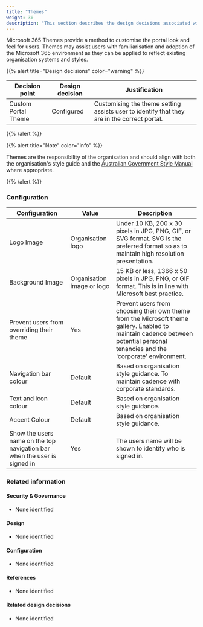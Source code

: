 ```yaml
---
title: "Themes"
weight: 30
description: "This section describes the design decisions associated with Microsoft 365 Themes for system(s) built using ASD's Blueprint for Secure Cloud."
---
```


Microsoft 365 Themes provide a method to customise the portal look and feel for users. Themes may assist users with familiarisation and adoption of the Microsoft 365 environment as they can be applied to reflect existing organisation systems and styles. 

{{% alert title="Design decisions" color="warning" %}}

| Decision point      | Design decision | Justification                                                                               |
|---------------------|-----------------|---------------------------------------------------------------------------------------------|
| Custom Portal Theme | Configured      | Customising the theme setting assists user to identify that they are in the correct portal. |

{{% /alert %}}

{{% alert title="Note" color="info" %}}

Themes are the responsibility of the organisation and should align with both the organisation's style guide and the [Australian Government Style Manual](https://www.stylemanual.gov.au) where appropriate.

{{% /alert %}}

### Configuration

| Configuration                                                                            | Value                      | Description                                                                                                                                                                     |
|------------------------------------------------------------------------------------------|----------------------------|---------------------------------------------------------------------------------------------------------------------------------------------------------------------------------|
| Logo Image                                                                               | Organisation logo          | Under 10 KB, 200 x 30 pixels in JPG, PNG, GIF, or SVG format. SVG is the preferred format so as to maintain high resolution presentation.                                       |
| Background Image                                                                         | Organisation image or logo | 15 KB or less, 1366 x 50 pixels in JPG, PNG, or GIF format. This is in line with Microsoft best practice.                                                                       |
| Prevent users from overriding their theme                                                | Yes                        | Prevent users from choosing their own theme from the Microsoft theme gallery. Enabled to maintain cadence between potential personal tenancies and the 'corporate' environment. |
| Navigation bar colour                                                                    | Default                    | Based on organisation style guidance. To maintain cadence with corporate standards.                                                                                             |
| Text and icon colour                                                                     | Default                    | Based on organisation style guidance.                                                                                                                                           |
| Accent Colour                                                                            | Default                    | Based on organisation style guidance.                                                                                                                                           |
| Show the users name on the top navigation bar when the user is signed in                 | Yes                        | The users name will be shown to identify who is signed in.                                                                                                                      |

### Related information


#### Security & Governance

* None identified

#### Design

* None identified

#### Configuration

* None identified

#### References

* None identified

#### Related design decisions

* None identified
